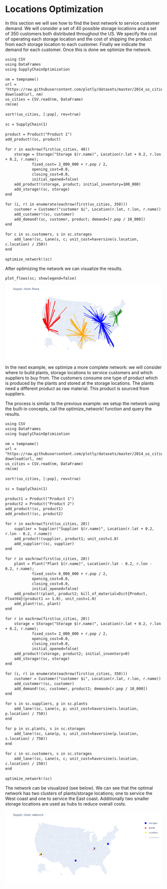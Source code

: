 # Locations Optimization
In this section we will see how to find the best network to service customer demand. We will consider a set of 40 possible storage locations and a set of 350 customers both distributed throughout the US. We specify the cost of operating each storage location and the cost of shipping the product from each storage location to each customer. Finally we indicate the demand for each customer. Once this is done we optimize the network.

```
using CSV
using DataFrames
using SupplyChainOptimization

nm = tempname()
url = "https://raw.githubusercontent.com/plotly/datasets/master/2014_us_cities.csv"
download(url, nm)
us_cities = CSV.read(nm, DataFrame)
rm(nm)

sort!(us_cities, [:pop], rev=true)

sc = SupplyChain(1)

product = Product("Product 1")
add_product!(sc, product)

for r in eachrow(first(us_cities, 40))
    storage = Storage("Storage $(r.name)", Location(r.lat + 0.2, r.lon + 0.2, r.name); 
            fixed_cost= 2_000_000 + r.pop / 2, 
            opening_cost=0.0, 
            closing_cost=0.0, 
            initial_opened=false)
    add_product!(storage, product; initial_inventory=100_000)
    add_storage!(sc, storage)
end

for (i, r) in enumerate(eachrow(first(us_cities, 350)))
    customer = Customer("customer $i", Location(r.lat, r.lon, r.name))
    add_customer!(sc, customer)
    add_demand!(sc, customer, product; demand=[r.pop / 10_000])
end

for c in sc.customers, s in sc.storages
    add_lane!(sc, Lane(s, c; unit_cost=haversine(s.location, c.location) / 250))
end

optimize_network!(sc)
```

After optimizing the network we can visualize the results.

```
plot_flows(sc; showlegend=false)
```

![optimized locations](./assets/getting_started.png)

In the next example, we optimize a more complete network: we will consider where to build plants, storage locations to service customers and which suppliers to buy from. The customers consume one type of product which is produced by the plants and stored at the storage locations. The plants need a different product as raw material. This product is sourced from suppliers. 

The process is similar to the previous example: we setup the network using the built-in concepts, call the optimize_network! function and query the results. 

```
using CSV
using DataFrames
using SupplyChainOptimization

nm = tempname()
url = "https://raw.githubusercontent.com/plotly/datasets/master/2014_us_cities.csv"
download(url, nm)
us_cities = CSV.read(nm, DataFrame)
rm(nm)

sort!(us_cities, [:pop], rev=true)

sc = SupplyChain(1)

product1 = Product("Product 1")
product2 = Product("Product 2")
add_product!(sc, product1)
add_product!(sc, product2)

for r in eachrow(first(us_cities, 20))
    supplier = Supplier("Supplier $(r.name)", Location(r.lat + 0.2, r.lon - 0.2, r.name))
    add_product!(supplier, product1; unit_cost=1.0)
    add_supplier!(sc, supplier)
end

for r in eachrow(first(us_cities, 20))
    plant = Plant("Plant $(r.name)", Location(r.lat - 0.2, r.lon - 0.2, r.name); 
            fixed_cost= 6_000_000 + r.pop / 2, 
            opening_cost=0.0, 
            closing_cost=0.0, 
            initial_opened=false)
    add_product!(plant, product2; bill_of_material=Dict{Product, Float64}(product1 => 1.0), unit_cost=1.0)
    add_plant!(sc, plant)
end

for r in eachrow(first(us_cities, 20))
    storage = Storage("Storage $(r.name)", Location(r.lat + 0.2, r.lon + 0.2, r.name); 
            fixed_cost= 2_000_000 + r.pop / 2, 
            opening_cost=0.0, 
            closing_cost=0.0, 
            initial_opened=false)
    add_product!(storage, product2; initial_inventory=0)
    add_storage!(sc, storage)
end

for (i, r) in enumerate(eachrow(first(us_cities, 350)))
    customer = Customer("customer $i", Location(r.lat, r.lon, r.name))
    add_customer!(sc, customer)
    add_demand!(sc, customer, product2; demand=[r.pop / 10_000])
end

for s in sc.suppliers, p in sc.plants
    add_lane!(sc, Lane(s, p; unit_cost=haversine(s.location, p.location) / 750))
end

for p in sc.plants, s in sc.storages
    add_lane!(sc, Lane(p, s; unit_cost=haversine(p.location, s.location) / 750))
end

for c in sc.customers, s in sc.storages
    add_lane!(sc, Lane(s, c; unit_cost=haversine(s.location, c.location) / 250))
end

optimize_network!(sc)
```

The network can be visualized (see below). We can see that the optimal network has two clusters of plants/storage locations; one to service the West coast and one to service the East coast. Additionally two smaller storage locations are used as hubs to reduce overall costs.

![optimized locations](./assets/optimizing_locations_network.png)